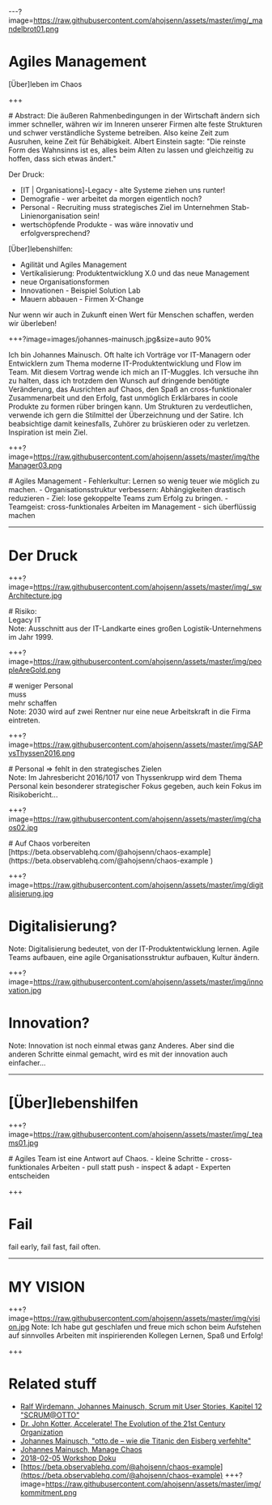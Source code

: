 ---?image=https://raw.githubusercontent.com/ahojsenn/assets/master/img/_mandelbrot01.png
# Agiles Management
<!-- .element: style="font-size: 3em; color: orange"-->
[Über]leben im Chaos
<!-- .element: style="font-size: 2em; color: orange"-->

+++
<div>
# Abstract:
Die äußeren Rahmenbedingungen in der Wirtschaft ändern sich immer schneller, währen wir im Inneren unserer Firmen alte feste Strukturen und schwer verständliche Systeme betreiben. Also keine Zeit zum Ausruhen, keine Zeit für Behäbigkeit. Albert Einstein sagte:
  "Die reinste Form des Wahnsinns ist es, alles beim Alten zu lassen und gleichzeitig zu hoffen, dass sich etwas ändert."

Der Druck:
- [IT | Organisations]-Legacy - alte Systeme ziehen uns runter!
- Demografie - wer arbeitet da morgen eigentlich noch?
- Personal - Recruiting muss strategisches Ziel im Unternehmen Stab-Linienorganisation sein!
- wertschöpfende Produkte - was wäre innovativ und erfolgversprechend?

[Über]lebenshilfen:
- Agilität und Agiles Management
- Vertikalisierung: Produktentwicklung X.0 und das neue Management
- neue Organisationsformen
- Innovationen - Beispiel Solution Lab
- Mauern abbauen - Firmen X-Change

Nur wenn wir auch in Zukunft einen Wert für Menschen schaffen, werden wir überleben!
</div>
<!-- .element:  style="font-size:0.5em"-->

+++?image=images/johannes-mainusch.jpg&size=auto 90%
<div>
Ich bin Johannes Mainusch. Oft halte ich Vorträge vor IT-Managern oder Entwicklern zum Thema moderne IT-Produktentwicklung und Flow im Team. Mit diesem Vortrag wende ich mich an IT-Muggles. Ich versuche ihn zu halten, dass ich trotzdem den Wunsch auf dringende benötigte Veränderung, das Ausrichten auf Chaos, den Spaß an cross-funktionaler Zusammenarbeit und den Erfolg, fast unmöglich  Erklärbares in coole Produkte zu formen rüber bringen kann.
Um Strukturen zu verdeutlichen, verwende ich gern die Stilmittel der Überzeichnung und der Satire. Ich beabsichtige damit keinesfalls, Zuhörer zu brüskieren oder zu verletzen. Inspiration ist mein Ziel.
</div>
<!-- .element: class="fragment fade-in" style="font-size:0.5em" -->

+++?image=https://raw.githubusercontent.com/ahojsenn/assets/master/img/theManager03.png
<div>
# Agiles Management
- Fehlerkultur: Lernen so wenig teuer wie möglich zu machen.
- Organisationsstruktur verbessern: Abhängigkeiten drastisch reduzieren
- Ziel: lose gekoppelte Teams zum Erfolg zu bringen.
- Teamgeist: cross-funktionales Arbeiten im Management
- sich überflüssig machen
</div>
<!-- .element: class="fragment fade-in" style="font-size:0.5em" -->


---
# Der Druck
+++?image=https://raw.githubusercontent.com/ahojsenn/assets/master/img/_swArchitecture.jpg
<div>
# Risiko: <br>Legacy IT
</div>
<!-- .element: class="fragment fade-in" -->
Note: Ausschnitt aus der IT-Landkarte eines großen Logistik-Unternehmens im Jahr 1999.




+++?image=https://raw.githubusercontent.com/ahojsenn/assets/master/img/peopleAreGold.png
<div>
# weniger Personal <br>muss <br>mehr schaffen
</div>
<!-- .element: class="fragment fade-in" -->
Note: 2030 wird auf zwei Rentner nur eine neue Arbeitskraft in die Firma eintreten.


+++?image=https://raw.githubusercontent.com/ahojsenn/assets/master/img/SAPvsThyssen2016.png
<div>
# Personal &#8658; fehlt in den strategisches Zielen
</div>
<!-- .element: class="fragment fade-in"-->
Note: Im Jahresbericht 2016/1017 von Thyssenkrupp wird dem Thema Personal kein besonderer strategischer Fokus gegeben, auch kein Fokus im Risikobericht...

+++?image=https://raw.githubusercontent.com/ahojsenn/assets/master/img/chaos02.jpg
<div>
# Auf Chaos vorbereiten
[https://beta.observablehq.com/@ahojsenn/chaos-example](https://beta.observablehq.com/@ahojsenn/chaos-example
)
</div>
<!-- .element: class="fragment fade-in" -->

+++?image=https://raw.githubusercontent.com/ahojsenn/assets/master/img/digitalisierung.jpg
# Digitalisierung?
<!-- .element:  style="font-size: 2.5em; color: #72f34b"-->
Note: Digitalisierung bedeutet, von der IT-Produktentwicklung lernen. Agile Teams aufbauen, eine agile Organisationsstruktur aufbauen, Kultur ändern.

+++?image=https://raw.githubusercontent.com/ahojsenn/assets/master/img/innovation.jpg
# Innovation?
<!-- .element:  style="font-size: 4.5em; -->
Note: Innovation ist noch einmal etwas ganz Anderes. Aber sind die anderen Schritte einmal gemacht, wird es mit der innovation auch einfacher...

---
# [Über]lebenshilfen  


+++?image=https://raw.githubusercontent.com/ahojsenn/assets/master/img/_teams01.jpg
<div>
# Agiles Team
ist eine Antwort auf Chaos.
- kleine Schritte
- cross-funktionales Arbeiten
- pull statt push
- inspect & adapt
- Experten entscheiden
</div>
<!-- .element: class="fragment fade-in" -->






+++
# Fail
 fail early, fail fast, fail often.






---
# MY VISION

+++?image=https://raw.githubusercontent.com/ahojsenn/assets/master/img/vision.jpg
Note:
Ich habe gut geschlafen
und freue mich schon beim Aufstehen
auf sinnvolles Arbeiten
mit inspirierenden Kollegen
Lernen, Spaß und Erfolg!

+++
<!-- .slide: style="text-align: left; font-size: 0.6em;"-->
# Related stuff
- [Ralf Wirdemann, Johannes Mainusch, Scrum mit User Stories, Kapitel 12 "SCRUM@OTTO"](http://www.hanser-fachbuch.de/buch/Scrum+mit+User+Stories/9783446450523)
- [Dr. John Kotter, Accelerate! The Evolution of the 21st Century Organization](https://www.youtube.com/watch?v=Pc7EVXnF2aI)
- [Johannes Mainusch, "otto.de – wie die Titanic den Eisberg verfehlte"](https://www.heise.de/developer/artikel/Johannes-Mainusch-otto-de-wie-die-Titanic-den-Eisberg-verfehlte-3491223.html)
- [Johannes Mainusch, Manage Chaos](https://gitpitch.com/kommitment/verticals/master?grs=bitbucket&p=p-intro)
- [2018-02-05 Workshop Doku](https://drive.google.com/drive/folders/0Bzr9vgG2NdI0U0tjWkszd1dUNWc?usp=sharing)
- [https://beta.observablehq.com/@ahojsenn/chaos-example](https://beta.observablehq.com/@ahojsenn/chaos-example)
+++?image=https://raw.githubusercontent.com/ahojsenn/assets/master/img/kommitment.png

